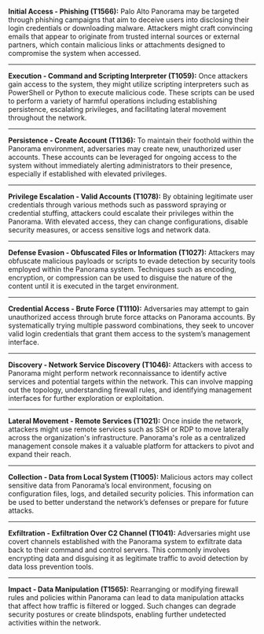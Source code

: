 **Initial Access - Phishing (T1566):** Palo Alto Panorama may be targeted through phishing campaigns that aim to deceive users into disclosing their login credentials or downloading malware. Attackers might craft convincing emails that appear to originate from trusted internal sources or external partners, which contain malicious links or attachments designed to compromise the system when accessed.

---

**Execution - Command and Scripting Interpreter (T1059):** Once attackers gain access to the system, they might utilize scripting interpreters such as PowerShell or Python to execute malicious code. These scripts can be used to perform a variety of harmful operations including establishing persistence, escalating privileges, and facilitating lateral movement throughout the network.

---

**Persistence - Create Account (T1136):** To maintain their foothold within the Panorama environment, adversaries may create new, unauthorized user accounts. These accounts can be leveraged for ongoing access to the system without immediately alerting administrators to their presence, especially if established with elevated privileges.

---

**Privilege Escalation - Valid Accounts (T1078):** By obtaining legitimate user credentials through various methods such as password spraying or credential stuffing, attackers could escalate their privileges within the Panorama. With elevated access, they can change configurations, disable security measures, or access sensitive logs and network data.

---

**Defense Evasion - Obfuscated Files or Information (T1027):** Attackers may obfuscate malicious payloads or scripts to evade detection by security tools employed within the Panorama system. Techniques such as encoding, encryption, or compression can be used to disguise the nature of the content until it is executed in the target environment.

---

**Credential Access - Brute Force (T1110):** Adversaries may attempt to gain unauthorized access through brute force attacks on Panorama accounts. By systematically trying multiple password combinations, they seek to uncover valid login credentials that grant them access to the system’s management interface.

---

**Discovery - Network Service Discovery (T1046):** Attackers with access to Panorama might perform network reconnaissance to identify active services and potential targets within the network. This can involve mapping out the topology, understanding firewall rules, and identifying management interfaces for further exploration or exploitation.

---

**Lateral Movement - Remote Services (T1021):** Once inside the network, attackers might use remote services such as SSH or RDP to move laterally across the organization's infrastructure. Panorama's role as a centralized management console makes it a valuable platform for attackers to pivot and expand their reach.

---

**Collection - Data from Local System (T1005):** Malicious actors may collect sensitive data from Panorama’s local environment, focusing on configuration files, logs, and detailed security policies. This information can be used to better understand the network’s defenses or prepare for future attacks.

---

**Exfiltration - Exfiltration Over C2 Channel (T1041):** Adversaries might use covert channels established with the Panorama system to exfiltrate data back to their command and control servers. This commonly involves encrypting data and disguising it as legitimate traffic to avoid detection by data loss prevention tools.

---

**Impact - Data Manipulation (T1565):** Rearranging or modifying firewall rules and policies within Panorama can lead to data manipulation attacks that affect how traffic is filtered or logged. Such changes can degrade security postures or create blindspots, enabling further undetected activities within the network.
